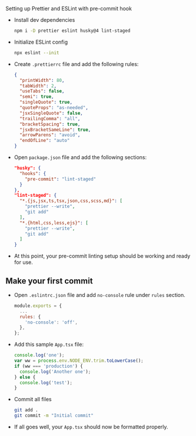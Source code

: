 Setting up Prettier and ESLint with pre-commit hook

- Install dev dependencies
  ```bash
  npm i -D prettier eslint husky@4 lint-staged
  ```
- Initialize ESLint config
  ```bash
  npx eslint --init
  ```
- Create `.prettierrc` file and add the following rules:
  ```json
  {
    "printWidth": 80,
    "tabWidth": 2,
    "useTabs": false,
    "semi": true,
    "singleQuote": true,
    "quoteProps": "as-needed",
    "jsxSingleQuote": false,
    "trailingComma": "all",
    "bracketSpacing": true,
    "jsxBracketSameLine": true,
    "arrowParens": "avoid",
    "endOfLine": "auto"
  }
  ```
- Open `package.json` file and add the following sections:
  ```json
  "husky": {
    "hooks": {
      "pre-commit": "lint-staged"
    }
  },
  "lint-staged": {
    "*.{js,jsx,ts,tsx,json,css,scss,md}": [
      "prettier --write",
      "git add"
    ],
    "*.{html,css,less,ejs}": [
      "prettier --write",
      "git add"
    ]
  }
  ```
- At this point, your pre-commit linting setup should be working and ready for use.

## Make your first commit

- Open `.eslintrc.json` file and add `no-console` rule under `rules` section.
  ```javascript
  module.exports = {
    ...
    rules: {
      'no-console': 'off',
    },
  };
  ```
- Add this sample `App.tsx` file:
  ```javascript
  console.log('one');
  var ww = process.env.NODE_ENV.trim.toLowerCase();
  if (ww === 'production') {
    console.log('Another one');
  } else {
    console.log('test');
  }
  ```
- Commit all files
  ```bash
  git add .
  git commit -m "Initial commit"
  ```
- If all goes well, your `App.tsx` should now be formatted properly.
